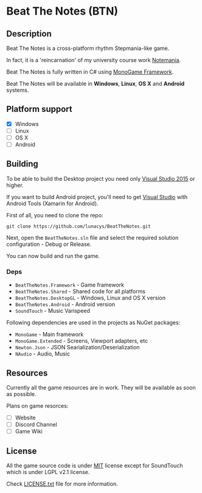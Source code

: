# Beat The Notes (BTN)

## Description

Beat The Notes is a cross-platform rhythm Stepmania-like game.

In fact, it is a 'reincarnation' of my university course work [Notemania](https://github.com/lunacys/Notemania).

Beat The Notes is fully written in C# using [MonoGame Framework](https://github.com/mono/MonoGame).

Beat The Notes will be available in **Windows**, **Linux**, **OS X** and **Android** systems.

## Platform support

- [x] Windows
- [ ] Linux
- [ ] OS X
- [ ] Android

## Building

To be able to build the Desktop project you need only [Visual Studio 2015](https://www.visualstudio.com/) or higher.

If you want to build Android project, you'll need to get [Visual Studio](https://www.visualstudio.com/) with Android Tools (Xamarin for Android).

First of all, you need to clone the repo:

```
git clone https://github.com/lunacys/BeatTheNotes.git
```

Next, open the ```BeatTheNotes.sln``` file and select the required solution configuration - Debug or Release.

You can now build and run the game.

### Deps

- ```BeatTheNotes.Framework``` - Game framework
- ```BeatTheNotes.Shared``` - Shared code for all platforms
- ```BeatTheNotes.DesktopGL``` - Windows, Linux and OS X version
- ```BeatTheNotes.Android``` - Android version
- ```SoundTouch``` - Music Varispeed

Following dependencies are used in the projects as NuGet packages:

- ```MonoGame``` - Main framework
- ```MonoGame.Extended``` - Screens, Viewport adapters, etc
- ```Newton.Json``` - JSON Searialization/Deserialization
- ```NAudio``` - Audio, Music

## Resources

Currently all the game resources are in work. They will be available as soon as possible.

Plans on game resorces:

- [ ] Website
- [ ] Discord Channel
- [ ] Game Wiki

## License

All the game source code is under [MIT](LICENSE.txt) license except for SoundTouch which is under LGPL v2.1 license. 

Check [LICENSE.txt](LICENSE.txt) file for more information.
